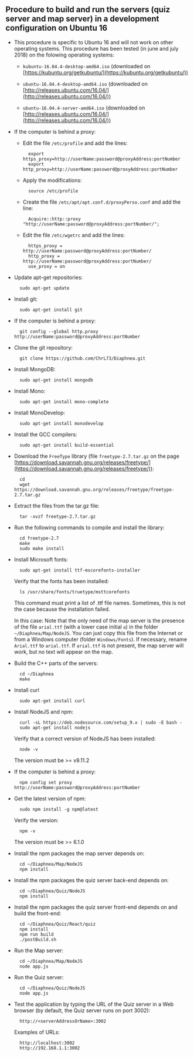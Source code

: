 ## Procedure to build and run the servers (quiz server and map server) in a development configuration on Ubuntu 16

* This procedure is specific to Ubuntu 16 and will not work on other operating systems. This procedure has been tested (in june and july 2018) on the folowing operating systems:

	* `kubuntu-16.04.4-desktop-amd64.iso` (downloaded on [https://kubuntu.org/getkubuntu/](https://kubuntu.org/getkubuntu/))

	* `ubuntu-16.04.4-desktop-amd64.iso` (downloaded on [http://releases.ubuntu.com/16.04/](http://releases.ubuntu.com/16.04/))

	* `ubuntu-16.04.4-server-amd64.iso` (downloaded on [http://releases.ubuntu.com/16.04/](http://releases.ubuntu.com/16.04/))

* If the computer is behind a proxy:

	* Edit the file `/etc/profile` and add the lines:

			export https_proxy=http://userName:password@proxyAddress:portNumber
			export http_proxy=http://userName:password@proxyAddress:portNumber

	* Apply the modifications:

			source /etc/profile

	* Create the file `/etc/apt/apt.conf.d/proxyPerso.conf` and add the line:

			Acquire::http::proxy "http://userName:password@proxyAddress:portNumber/";

	* Edit the file `/etc/wgetrc` and add the lines:

			https_proxy = http://userName:password@proxyAddress:portNumber/
			http_proxy = http://userName:password@proxyAddress:portNumber/
			use_proxy = on

* Update apt-get repositories:

		sudo apt-get update

* Install git:

		sudo apt-get install git

* If the computer is behind a proxy:

		git config --global http.proxy http://userName:password@proxyAddress:portNumber 

* Clone the git repository:

		git clone https://github.com/ChrL73/Diaphnea.git

* Install MongoDB:

		sudo apt-get install mongodb

* Install Mono:

		sudo apt-get install mono-complete

* Install MonoDevelop:

		sudo apt-get install monodevelop

* Install the GCC compilers:

		sudo apt-get install build-essential

* Download the `FreeType` library (file `freetype-2.7.tar.gz` on the page [https://download.savannah.gnu.org/releases/freetype/](https://download.savannah.gnu.org/releases/freetype/)):

		cd
		wget https://download.savannah.gnu.org/releases/freetype/freetype-2.7.tar.gz

* Extract the files from the tar.gz file:

		tar -xvzf freetype-2.7.tar.gz

* Run the following commands to compile and install the library:

		cd freetype-2.7
		make
		sudo make install

* Install Microsoft fonts:

		sudo apt-get install ttf-mscorefonts-installer

	Verify that the fonts has been installed:

		ls /usr/share/fonts/truetype/msttcorefonts

	This command must print a list of .ttf file names. Sometimes, this is not the case because the installation failed.

	In this case: Note that the only need of the map server is the presence of the file `arial.ttf` (with a lower case initial `a`) in the folder `~/Diaphnea/Map/NodeJS`. You can just copy this file from the Internet or from a Windows computer (folder `Windows/Fonts`). If necessary, rename `Arial.ttf` to `arial.ttf`. If `arial.ttf` is not present, the map server will work, but no text will appear on the map.

* Build the C++ parts of the servers:

		cd ~/Diaphnea
		make

* Install curl

		sudo apt-get install curl

* Install NodeJS and npm:

		curl -sL https://deb.nodesource.com/setup_9.x | sudo -E bash -
		sudo apt-get install nodejs

	Verify that a correct version of NodeJS has been installed:

		node -v

	The version must be >= v9.11.2

* If the computer is behind a proxy:

		npm config set proxy http://userName:password@proxyAddress:portNumber

* Get the latest version of npm:

		sudo npm install -g npm@latest

	Verify the version:

		npm -v

	The version must be >= 6.1.0

* Install the npm packages the map server depends on:

		cd ~/Diaphnea/Map/NodeJS
		npm install

* Install the npm packages the quiz server back-end depends on:

		cd ~/Diaphnea/Quiz/NodeJS
		npm install

* Install the npm packages the quiz server front-end depends on and build the front-end:

		cd ~/Diaphnea/Quiz/React/quiz
		npm install
		npm run build
		./postBuild.sh

* Run the Map server:

		cd ~/Diaphnea/Map/NodeJS
		node app.js

* Run the Quiz server:

		cd ~/Diaphnea/Quiz/NodeJS
		node app.js

* Test the application by typing the URL of the Quiz server in a Web browser (by default, the Quiz server runs on port 3002):

		http://<serverAddressOrName>:3002

	Examples of URLs:

		http://localhost:3002
		http://192.168.1.1:3002